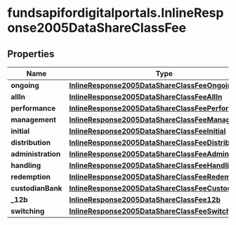 # fundsapifordigitalportals.InlineResponse2005DataShareClassFee

## Properties

Name | Type | Description | Notes
------------ | ------------- | ------------- | -------------
**ongoing** | [**InlineResponse2005DataShareClassFeeOngoing**](InlineResponse2005DataShareClassFeeOngoing.md) |  | [optional] 
**allIn** | [**InlineResponse2005DataShareClassFeeAllIn**](InlineResponse2005DataShareClassFeeAllIn.md) |  | [optional] 
**performance** | [**InlineResponse2005DataShareClassFeePerformance**](InlineResponse2005DataShareClassFeePerformance.md) |  | [optional] 
**management** | [**InlineResponse2005DataShareClassFeeManagement**](InlineResponse2005DataShareClassFeeManagement.md) |  | [optional] 
**initial** | [**InlineResponse2005DataShareClassFeeInitial**](InlineResponse2005DataShareClassFeeInitial.md) |  | [optional] 
**distribution** | [**InlineResponse2005DataShareClassFeeDistribution**](InlineResponse2005DataShareClassFeeDistribution.md) |  | [optional] 
**administration** | [**InlineResponse2005DataShareClassFeeAdministration**](InlineResponse2005DataShareClassFeeAdministration.md) |  | [optional] 
**handling** | [**InlineResponse2005DataShareClassFeeHandling**](InlineResponse2005DataShareClassFeeHandling.md) |  | [optional] 
**redemption** | [**InlineResponse2005DataShareClassFeeRedemption**](InlineResponse2005DataShareClassFeeRedemption.md) |  | [optional] 
**custodianBank** | [**InlineResponse2005DataShareClassFeeCustodianBank**](InlineResponse2005DataShareClassFeeCustodianBank.md) |  | [optional] 
**_12b** | [**InlineResponse2005DataShareClassFee12b**](InlineResponse2005DataShareClassFee12b.md) |  | [optional] 
**switching** | [**InlineResponse2005DataShareClassFeeSwitching**](InlineResponse2005DataShareClassFeeSwitching.md) |  | [optional] 


